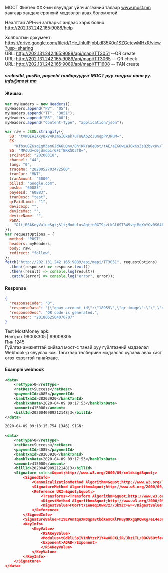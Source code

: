 МОСТ Финтек ХХК-ын явуулдаг үйлчилгээний талаар www.most.mn хаягаар хандаж ерөнхий мэдээлэл авах боломжтой.

Нээлттэй API-ын загварыг эндээс харж болно. http://202.131.242.165:9088/help

Холболтын документ: https://drive.google.com/file/d/1He_lhIuIFjpbLdl35X0q1SZGetewMHxR/view?usp=sharing
<br>
URL: http://202.131.242.165:9089/api/mapi/TT3051 --QR create
<br>
URL: http://202.131.242.165:9089/api/mapi/TT3065 -- QR check
<br>
URL: http://202.131.242.165:9089/api/mapi/TT1608 -- TAN create

##### srcInstId, posNo, payeeId талбаруудыг МОСТ руу хандаж авна уу. info@most.mn

#### Жишээ:

```javascript
var myHeaders = new Headers();
myHeaders.append("PV", "05");
myHeaders.append("TT", "3051");
myHeaders.append("RS", "00");
myHeaders.append("Content-Type", "application/json");

var raw = JSON.stringify({
  SD: "tVWQIAIXxyBxV4RJmGIGkek7uTu8Ap2cJQnqpPPJNuM=",
  EK:
    "KfbsuGZKsq1gM3an6JdA6LQny/8hjKkYa6eQot/tAE/aEGOwLWJOxKsZsQ2bvxHv/T7VZLuEF3eS1CGyxZQmRsjQaNfh36kA9MVQUe2zXtA1kRMNb6H8YXACVhe4Snx0SbEztFnMXt9uskA7iEwcnW/lpaRkwxmhbh3NiNjlCSw=",
  SG: "MPdUd+c0jdmdpir6FIfBRKSO3T8=",
  srcInstId: "20200318",
  channel: "44",
  lang: "0",
  traceNo: "2020052703472500",
  tranCur: "MNT",
  tranAmount: "5000",
  billId: "Google.com",
  posNo: "60883",
  payeeId: "60883",
  tranDesc: "test",
  qrPaidLimit: "1",
  deviceIp: "",
  deviceMac: "",
  deviceName: "",
  PbKA:
    "&lt;RSAKeyValue&gt;&lt;Modulus&gt;n0GT9szLkGl6ST349vqiMqXnYOv0S64FKmtecYFxztDHy89baEezBNtefeHGLKtFCWehshLoqd/ClYb0zm/A2Jhbxc6+nHeJCw3jLsh9qJsgyg2qYcTYxUEA3UCOIz0uHu6BRB+ZQpASAn1jN1OFAQeP3CaIEy2+QxWZHKPHkNE=&lt;/Modulus&gt;&lt;Exponent&gt;AQAB&lt;/Exponent&gt;&lt;/RSAKeyValue&gt;",
});
var requestOptions = {
  method: "POST",
  headers: myHeaders,
  body: raw,
  redirect: "follow",
};
fetch("http://202.131.242.165:9089/api/mapi/TT3051", requestOptions)
  .then((response) => response.text())
  .then((result) => console.log(result))
  .catch((error) => console.log("error", error));
```

#### Response

```json
{
  "responseCode": "0",
  "responseData": "{\"qpay_account_id\":\"18959\",\"qr_image\":\"\",\"qr_code\":\"77296678945702020081122082382016015000000000019136\"}",
  "responseDesc": "QR code is generated.",
  "traceNo": "2018062504070707"
}
```

Test MostMoney apk: <br>
Нэвтрэх 99008305 | 99008305 <br>
Пин 1245 <br>
Гүйлгээ амжилттай хийвэл мост-с танай руу гүйлгээний мэдээлэл Webhook-р явуулах юм. Тэгэхээр төлбөрийн мэдээлэл хүлээж авах хаяг өгөх хэрэгтэй танайхаас.

#### Example webhook

```xml
<data>
    <retType>0</retType>
    <retDesc>Success</retDesc>
    <paymentId>4085</paymentId>
    <bankTxnId>28203920</bankTxnId>
    <bankTxnDate>2020-04-09 09:17:53</bankTxnDate>
    <amount>415000</amount>
    <billId>2020040909212148|3</billId>
</data>

2020-04-09 09:18:15.754 [346] SIGN:

<data>
    <retType>0</retType>
    <retDesc>Success</retDesc>
    <paymentId>4085</paymentId>
    <bankTxnId>28203920</bankTxnId>
    <bankTxnDate>2020-04-09 09:17:53</bankTxnDate>
    <amount>415000</amount>
    <billId>2020040909212148|3</billId>
    <Signature xmlns=&quot;http://www.w3.org/2000/09/xmldsig#&quot;>
        <SignedInfo>
            <CanonicalizationMethod Algorithm=&quot;http://www.w3.org/TR/2001/REC-xml-c14n-20010315&quot;/>
            <SignatureMethod Algorithm=&quot;http://www.w3.org/2000/09/xmldsig#rsa-sha1&quot;/>
            <Reference URI=&quot;&quot;>
                <Transforms><Transform Algorithm=&quot;http://www.w3.org/2000/09/xmldsig#enveloped-signature&quot;/></Transforms>
                <DigestMethod Algorithm=&quot;http://www.w3.org/2000/09/xmldsig#sha1&quot;/>
                <DigestValue>FOorFt71eWeq1OwR7z//3k9Zc+w=</DigestValue>
            </Reference>
        </SignedInfo>
        <SignatureValue>TI9EPAntquXN8qpavtbdXemCKlPHuyQRxgqKQwKg/eL4eJelcq+VLUBYVEeKThJ9VwnmOTlU4bbhAOKF66vhaiGwqYlesh/5Rd/d1nOrlqkm2lla8cL7kwWo8dakgcQe+EkFW1Ykdb8W988Om8doy+SDQX5yo49LPwSjEz+LhvGCHjyX4vEW+5kzTmYnVaqUEGxHPqeUOIdYiSIoTO5RAcMJKtbQC+RfbUEyWscartmU71I2GiX8vxCPMSBQwX1zd3YQzXG7bf7GUXm7JqLEE6iOfo6sUwckSD8vlZCsA/EPitz2torSZfwFeB8ev9UOYweqCABGi2q2112RlxjLvQ==</SignatureValue>
        <KeyInfo>
            <KeyValue>
                <RSAKeyValue>
                <Modulus>tGdklLSpIV1MhYzzP1Y4w8DJXLiR/Jkz1TL/0BGV6OtfevU0OVJVOYd3MgOvcnGPnFg1+zruR4JA5uvpJqMBoG91dmfeIqlTYg7Gw9r7zeAjECSCSBWhNVt+kHyfhcUczEBh5NeEbY8QO9hImiLeaHov9O5EXIRbOozMdkjG9KiEVz3fliDRbNJn8S+GaPQLF1KiN1Z4jds3LZUV7exDFrv4XF9d1oNo5oU/bHRcV41He63WbKQFgXwaczCI3eu+c6MQGsKmkQChMDle3fIL0txyvx60sbbXstzB5VL61phqC7TayGK67nbLEHIB497R5WnxouOiAJgjbLyrP+Whrw==</Modulus>
                <Exponent>AQAB</Exponent>
                </RSAKeyValue>
            </KeyValue>
        </KeyInfo>
    </Signature>
</data>
```
